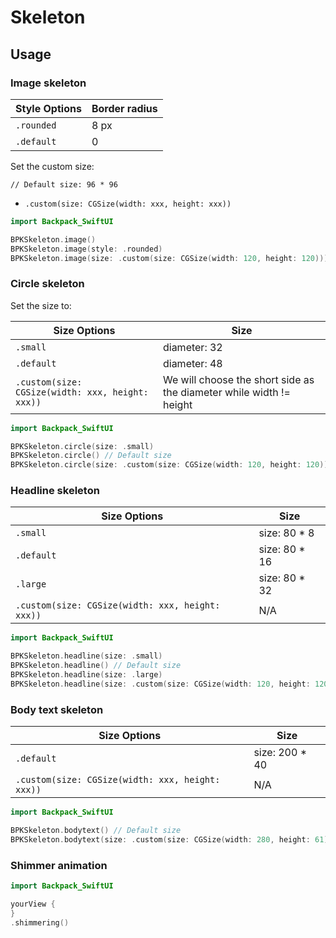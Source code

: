 # Skeleton

## Usage

### **Image skeleton**


| Style Options   | Border radius  |
|  ----  | ----  |
| `.rounded`  | 8 px |
| `.default`  | 0 |

Set the custom size:

`// Default size: 96 * 96`
* `.custom(size: CGSize(width: xxx, height: xxx))`

```swift
import Backpack_SwiftUI

BPKSkeleton.image()
BPKSkeleton.image(style: .rounded)
BPKSkeleton.image(size: .custom(size: CGSize(width: 120, height: 120)))
```  
  

### **Circle skeleton**

Set the size to:

|  Size Options   | Size  |
|  ----  | ----  |
| `.small`  |  diameter: 32 |
| `.default`  |  diameter: 48 |
| `.custom(size: CGSize(width: xxx, height: xxx))`  |  We will choose the short side as the diameter while width != height |


```swift
import Backpack_SwiftUI

BPKSkeleton.circle(size: .small)
BPKSkeleton.circle() // Default size
BPKSkeleton.circle(size: .custom(size: CGSize(width: 120, height: 120)))
```


### **Headline skeleton**

|  Size Options   | Size  |
|  ----  | ----  |
| `.small`  |   size: 80 * 8 |
| `.default`  |  size: 80 * 16 |
| `.large`  |   size: 80 * 32 |
| `.custom(size: CGSize(width: xxx, height: xxx))`  |  N/A|

```swift
import Backpack_SwiftUI

BPKSkeleton.headline(size: .small)
BPKSkeleton.headline() // Default size
BPKSkeleton.headline(size: .large)
BPKSkeleton.headline(size: .custom(size: CGSize(width: 120, height: 120)))
```

### **Body text skeleton**

|  Size Options   | Size  |
|  ----  | ----  |
| `.default`  |  size: 200 * 40 |
| `.custom(size: CGSize(width: xxx, height: xxx))`  |   N/A |


```swift
import Backpack_SwiftUI

BPKSkeleton.bodytext() // Default size
BPKSkeleton.bodytext(size: .custom(size: CGSize(width: 280, height: 61)))
```

### **Shimmer animation**

```swift
import Backpack_SwiftUI

yourView {
}
.shimmering()
```

